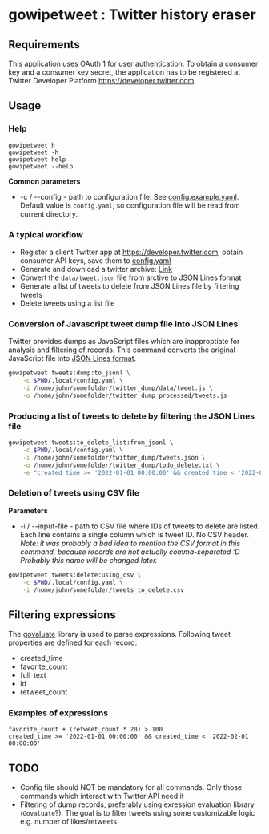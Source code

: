 # gowipetweet : Twitter history eraser

## Requirements

This application uses OAuth 1 for user authentication. To obtain a consumer key and a consumer key secret, the application has to be registered at Twitter Developer Platform https://developer.twitter.com.

## Usage

### Help

```
gowipetweet h
gowipetweet -h
gowipetweet help
gowipetweet --help
```

__Common parameters__

- -c / --config - path to configuration file. See [config.example.yaml](config.example.yaml). Default value is `config.yaml`, so configuration file will be read from current directory.

### A typical workflow
- Register a client Twitter app at https://developer.twitter.com, obtain consumer API keys, save them to [config.yaml](config.example.yaml)
- Generate and download a twitter archive: [Link](https://help.twitter.com/en/managing-your-account/how-to-download-your-twitter-archive)
- Convert the `data/tweet.json` file from arctive to JSON Lines format
- Generate a list of tweets to delete from JSON Lines file by filtering tweets
- Delete tweets using a list file

### Conversion of Javascript tweet dump file into JSON Lines

Twitter provides dumps as JavaScript files which are inapproptiate for analysis and filtering of records. This command converts the original JavaScript file into [JSON Lines format](https://jsonlines.org/).

```bash
gowipetweet tweets:dump:to_jsonl \
    -c $PWD/.local/config.yaml \
    -i /home/john/somefolder/twitter_dump/data/tweet.js \
    -o /home/john/somefolder/twitter_dump_processed/tweets.js
```

### Producing a list of tweets to delete by filtering the JSON Lines file

```bash
gowipetweet tweets:to_delete_list:from_jsonl \
    -c $PWD/.local/config.yaml \
    -i /home/john/somefolder/twitter_dump/tweets.json \
    -o /home/john/somefolder/twitter_dump/todo_delete.txt \
    -e "created_time >= '2022-01-01 00:00:00' && created_time < '2022-02-01 00:00:00'"
```

### Deletion of tweets using CSV file

__Parameters__

- -i / --input-file - path to CSV file where IDs of tweets to delete are listed. Each line contains a single column which is tweet ID. No CSV header. _Note: it was probably a bad idea to mention the CSV format in this command, because records are not actually comma-separated :D Probably this name will be changed later._

```bash
gowipetweet tweets:delete:using_csv \
    -c $PWD/.local/config.yaml \
    -i /home/john/somefolder/tweets_to_delete.csv
```

## Filtering expressions

The [govaluate](https://github.com/Knetic/govaluate) library is used to parse expressions. Following tweet properties are defined for each record:
- created_time
- favorite_count
- full_text
- id
- retweet_count

### Examples of expressions

```
favorite_count + (retweet_count * 20) > 100
created_time >= '2022-01-01 00:00:00' && created_time < '2022-02-01 00:00:00'
```

## TODO

- Config file should NOT be mandatory for all commands. Only those commands which interact with Twitter API need it
- Filtering of dump records, preferably using exression evaluation library (`Govaluate`?). The goal is to filter tweets using some customizable logic e.g. number of likes/retweets